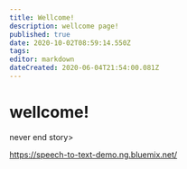 ```yaml
---
title: Wellcome!
description: wellcome page!
published: true
date: 2020-10-02T08:59:14.550Z
tags: 
editor: markdown
dateCreated: 2020-06-04T21:54:00.081Z
---
```


# wellcome!
never end story>

https://speech-to-text-demo.ng.bluemix.net/